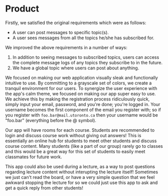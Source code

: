 # Product

Firstly, we satisfied the original requirements which were as follows:

* A user can post messages to specific topic(s).</li>
* A user sees messages from all the topics he/she has subscribed for.</li>


We improved the above requirements in a number of ways:
<ol>
<li> In addition to seeing messages to subscribed topics, users can access the complete message logs
of any topics they subscribe to in the future.</li>
<li> We have a global topic where users can post about anything.</li>
</ol>

We focused on making our web application visually sleak and functionally intuitive to use. By committing to a grayscale set of colors, we create a tranquil environment for our users. To synergize the user experience with the app's calm theme, we focused on making our app super easy to use. We achieve this by making the registration process ridiculously quick, simply input your email, password, and you're done; you're logged in. Your username becomes the first component of the email you register with; so if you register with `foo.bar@mail.utoronto.ca` then your username would be "foo.bar" (everything before the @ symbol).

Our app will have rooms for each course. Students are recommended to login and discuss course work without giving out answers! This is essentially an online hub for students to meet other students and discuss course content. Many students (like a part of our group) rarely go to classes and this would be a great way for this set of students to easily meet classmates for future work.

This app could also be used during a lecture, as a way to post questions regarding lecture content without interupting the lecture itself! Sometimes we just can't read the board, or have a very simple question that we feel awkward stopping the lecture for so we could just use this app to ask and get a quick reply from other students!
